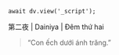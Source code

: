 ```dataviewjs
await dv.view('_script');
```
第二夜 | Dainiya | Đêm thứ hai

> “Con ếch dưới ánh trăng.”